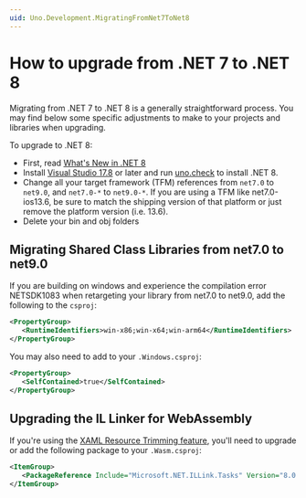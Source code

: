 ```yaml
---
uid: Uno.Development.MigratingFromNet7ToNet8
---
```

# How to upgrade from .NET 7 to .NET 8

Migrating from .NET 7 to .NET 8 is a generally straightforward process. You may find below some specific adjustments to make to your projects and libraries when upgrading.

To upgrade to .NET 8:

- First, read [What's New in .NET 8](https://learn.microsoft.com/dotnet/core/whats-new/dotnet-8)
- Install [Visual Studio 17.8](https://visualstudio.microsoft.com/vs/) or later and run [uno.check](xref:UnoCheck.UsingUnoCheck) to install .NET 8.
- Change all your target framework (TFM) references from `net7.0` to `net9.0`, and `net7.0-*` to `net9.0-*`. If you are using a TFM like net7.0-ios13.6, be sure to match the shipping version of that platform or just remove the platform version (i.e. 13.6).
- Delete your bin and obj folders

## Migrating Shared Class Libraries from net7.0 to net9.0

If you are building on windows and experience the compilation error NETSDK1083 when retargeting your library from net7.0 to net9.0, add the following to the `csproj`:

```xml
<PropertyGroup>
   <RuntimeIdentifiers>win-x86;win-x64;win-arm64</RuntimeIdentifiers>
</PropertyGroup>
```

You may also need to add to your `.Windows.csproj`:

```xml
<PropertyGroup>
   <SelfContained>true</SelfContained>
</PropertyGroup>
```

## Upgrading the IL Linker for WebAssembly

If you're using the [XAML Resource Trimming feature](xref:Uno.Features.ResourcesTrimming), you'll need to upgrade or add the following package to your `.Wasm.csproj`:

```xml
<ItemGroup>
   <PackageReference Include="Microsoft.NET.ILLink.Tasks" Version="8.0.0" />
</ItemGroup>
```
